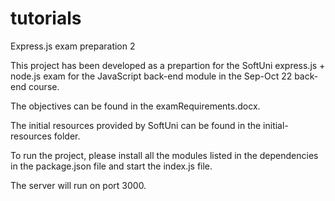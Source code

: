 # tutorials
Express.js exam preparation 2

This project has been developed as a prepartion for the SoftUni express.js + node.js exam for the JavaScript back-end module in the Sep-Oct 22 back-end course.

The objectives can be found in the examRequirements.docx.

The initial resources provided by SoftUni can be found in the initial-resources folder.

To run the project, please install all the modules listed in the dependencies in the package.json file and start the index.js file.

The server will run on port 3000.
